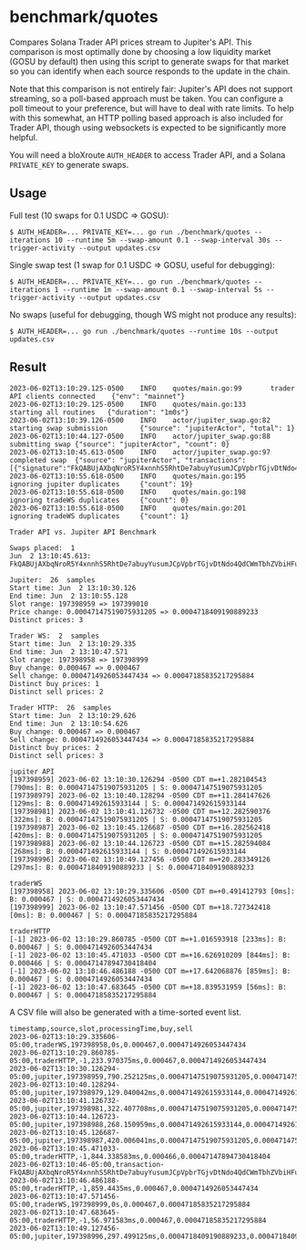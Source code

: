 # benchmark/quotes

Compares Solana Trader API prices stream to Jupiter's API. This comparison is most optimally done by choosing a low
liquidity market (GOSU by default) then using this script to generate swaps for that market so you can identify when 
each source responds to the update in the chain.

Note that this comparison is not entirely fair: Jupiter's API does not support streaming, so a poll-based approach
must be taken. You can configure a poll timeout to your preference, but will have to deal with rate limits. To help
with this somewhat, an HTTP polling based approach is also included for Trader API, though using websockets is
expected to be significantly more helpful.

You will need a bloXroute `AUTH_HEADER` to access Trader API, and a Solana `PRIVATE_KEY` to generate swaps.

## Usage

Full test (10 swaps for 0.1 USDC => GOSU):
```
$ AUTH_HEADER=... PRIVATE_KEY=... go run ./benchmark/quotes --iterations 10 --runtime 5m --swap-amount 0.1 --swap-interval 30s --trigger-activity --output updates.csv
```

Single swap test (1 swap for 0.1 USDC => GOSU, useful for debugging):
```
$ AUTH_HEADER=... PRIVATE_KEY=... go run ./benchmark/quotes --iterations 1 --runtime 1m --swap-amount 0.1 --swap-interval 5s --trigger-activity --output updates.csv
```

No swaps (useful for debugging, though WS might not produce any results):
```
$ AUTH_HEADER=... go run ./benchmark/quotes --runtime 10s --output updates.csv
```

## Result



```
2023-06-02T13:10:29.125-0500    INFO    quotes/main.go:99       trader API clients connected    {"env": "mainnet"}
2023-06-02T13:10:29.125-0500    INFO    quotes/main.go:133      starting all routines   {"duration": "1m0s"}
2023-06-02T13:10:39.126-0500    INFO    actor/jupiter_swap.go:82        starting swap submission        {"source": "jupiterActor", "total": 1}
2023-06-02T13:10:44.127-0500    INFO    actor/jupiter_swap.go:88        submitting swap {"source": "jupiterActor", "count": 0}
2023-06-02T13:10:45.613-0500    INFO    actor/jupiter_swap.go:97        completed swap  {"source": "jupiterActor", "transactions": [{"signature":"FkQABUjAXbqNroR5Y4xnnhS5RhtDe7abuyYusumJCpVpbrTGjvDtNdo4QdCWmTbhZVbiHFuHyDxkyfYqTzSupf6","submitted":true}]}
2023-06-02T13:10:55.618-0500    INFO    quotes/main.go:195      ignoring jupiter duplicates     {"count": 19}
2023-06-02T13:10:55.618-0500    INFO    quotes/main.go:198      ignoring tradeWS duplicates     {"count": 0}
2023-06-02T13:10:55.618-0500    INFO    quotes/main.go:201      ignoring tradeWS duplicates     {"count": 1}

Trader API vs. Jupiter API Benchmark

Swaps placed:  1
Jun  2 13:10:45.613: FkQABUjAXbqNroR5Y4xnnhS5RhtDe7abuyYusumJCpVpbrTGjvDtNdo4QdCWmTbhZVbiHFuHyDxkyfYqTzSupf6

Jupiter:  26  samples
Start time: Jun  2 13:10:30.126
End time: Jun  2 13:10:55.128
Slot range: 197398959 => 197399010
Price change: 0.00047147519075931205 => 0.0004718409190889233 
Distinct prices: 3

Trader WS:  2  samples
Start time: Jun  2 13:10:29.335
End time: Jun  2 13:10:47.571
Slot range: 197398958 => 197398999
Buy change: 0.000467 => 0.000467
Sell change: 0.0004714926053447434 => 0.00047185835217295884
Distinct buy prices: 1
Distinct sell prices: 2

Trader HTTP:  26  samples
Start time: Jun  2 13:10:29.626
End time: Jun  2 13:10:54.626
Buy change: 0.000467 => 0.000467
Sell change: 0.0004714926053447434 => 0.00047185835217295884
Distinct buy prices: 2
Distinct sell prices: 3

jupiter API
[197398959] 2023-06-02 13:10:30.126294 -0500 CDT m=+1.282104543 [790ms]: B: 0.00047147519075931205 | S: 0.00047147519075931205
[197398979] 2023-06-02 13:10:40.128294 -0500 CDT m=+11.284147626 [129ms]: B: 0.000471492615933144 | S: 0.000471492615933144
[197398981] 2023-06-02 13:10:41.126732 -0500 CDT m=+12.282590376 [322ms]: B: 0.00047147519075931205 | S: 0.00047147519075931205
[197398987] 2023-06-02 13:10:45.126687 -0500 CDT m=+16.282562418 [420ms]: B: 0.00047147519075931205 | S: 0.00047147519075931205
[197398988] 2023-06-02 13:10:44.126723 -0500 CDT m=+15.282594084 [268ms]: B: 0.000471492615933144 | S: 0.000471492615933144
[197398996] 2023-06-02 13:10:49.127456 -0500 CDT m=+20.283349126 [297ms]: B: 0.0004718409190889233 | S: 0.0004718409190889233

traderWS
[197398958] 2023-06-02 13:10:29.335606 -0500 CDT m=+0.491412793 [0ms]: B: 0.000467 | S: 0.0004714926053447434
[197398999] 2023-06-02 13:10:47.571456 -0500 CDT m=+18.727342418 [0ms]: B: 0.000467 | S: 0.00047185835217295884

traderHTTP
[-1] 2023-06-02 13:10:29.860785 -0500 CDT m=+1.016593918 [233ms]: B: 0.000467 | S: 0.0004714926053447434
[-1] 2023-06-02 13:10:45.471033 -0500 CDT m=+16.626910209 [844ms]: B: 0.000466 | S: 0.00047147894730418404
[-1] 2023-06-02 13:10:46.486188 -0500 CDT m=+17.642068876 [859ms]: B: 0.000467 | S: 0.0004714926053447434
[-1] 2023-06-02 13:10:47.683645 -0500 CDT m=+18.839531959 [56ms]: B: 0.000467 | S: 0.00047185835217295884
```

A CSV file will also be generated with a time-sorted event list.

```
timestamp,source,slot,processingTime,buy,sell
2023-06-02T13:10:29.335606-05:00,traderWS,197398958,0s,0.000467,0.0004714926053447434
2023-06-02T13:10:29.860785-05:00,traderHTTP,-1,233.970375ms,0.000467,0.0004714926053447434
2023-06-02T13:10:30.126294-05:00,jupiter,197398959,790.252125ms,0.00047147519075931205,0.00047147519075931205
2023-06-02T13:10:40.128294-05:00,jupiter,197398979,129.040042ms,0.000471492615933144,0.000471492615933144
2023-06-02T13:10:41.126732-05:00,jupiter,197398981,322.407708ms,0.00047147519075931205,0.00047147519075931205
2023-06-02T13:10:44.126723-05:00,jupiter,197398988,268.150959ms,0.000471492615933144,0.000471492615933144
2023-06-02T13:10:45.126687-05:00,jupiter,197398987,420.006041ms,0.00047147519075931205,0.00047147519075931205
2023-06-02T13:10:45.471033-05:00,traderHTTP,-1,844.338583ms,0.000466,0.00047147894730418404
2023-06-02T13:10:46-05:00,transaction-FkQABUjAXbqNroR5Y4xnnhS5RhtDe7abuyYusumJCpVpbrTGjvDtNdo4QdCWmTbhZVbiHFuHyDxkyfYqTzSupf6,197398996,386.508ms,0,0
2023-06-02T13:10:46.486188-05:00,traderHTTP,-1,859.4435ms,0.000467,0.0004714926053447434
2023-06-02T13:10:47.571456-05:00,traderWS,197398999,0s,0.000467,0.00047185835217295884
2023-06-02T13:10:47.683645-05:00,traderHTTP,-1,56.971583ms,0.000467,0.00047185835217295884
2023-06-02T13:10:49.127456-05:00,jupiter,197398996,297.499125ms,0.0004718409190889233,0.0004718409190889233
```